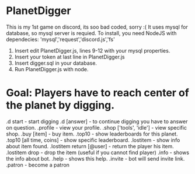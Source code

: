 # PlanetDigger
This is my 1st game on discord, its soo bad coded, sorry :(
It uses mysql for database, so mysql server is requied.
To install, you need NodeJS with dependecies: 'mysql','request','discord.js','fs'
1. Insert edit PlanetDigger.js, lines 9-12 with your mysql properties.
2. Insert your token at last line in PlanetDigger.js
3. Insert digger.sql in your database.
4. Run PlanetDigger.js with node.

# Goal: Players have to reach center of the planet by digging.
.d start - start digging
.d [answer] - to continue digging you have to answer on question.
.profile - view your profile. 
.shop  ['tools', 'idle'] - view specific shop.
.buy [item] - buy item.
.top10 -  show leaderboards for this planet.
.top10 [all time, coins] -  show specific leaderboard.
.lostitem - show info about item found.
.lostitem return [@user] - return the player his item.
.lostitem drop - drop the item (useful if you cannot find player) 
.info - shows the info about bot. 
.help - shows this help. 
.invite - bot will send invite link. 
.patron - become a patron
